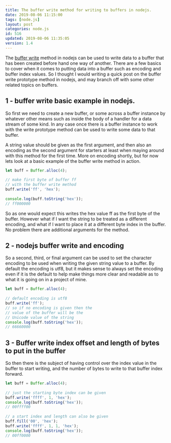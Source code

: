 ```yaml
---
title: The buffer write method for writing to buffers in nodejs.
date: 2019-08-06 11:15:00
tags: [node.js]
layout: post
categories: node.js
id: 516
updated: 2019-08-06 11:35:05
version: 1.4
---
```


The [buffer write](https://nodejs.org/api/buffer.html#buffer_buf_write_string_offset_length_encoding) method in nodejs can be used to write data to a buffer that has been created before hand one way of another. There are a few basics to cover when it comes to putting data into a buffer such as encoding and buffer index values. So I thought I would writing a quick post on the buffer write prototype method in nodejs, and may branch off with some other related topics on buffers.

<!-- more -->

## 1 - buffer write basic example in nodejs.

So first we need to create a new buffer, or some across a buffer instance by whatever other means such as inside the body of a handler for a data stream of some kind. In any case once there is a buffer instance to work with the write prototype method can be used to write some data to that buffer.

A string value should be given as the first argument, and then also an encoding as the second argument for starters at least when maying around with this method for the first time. More on encoding shortly, but for now lets look at a basic example of the buffer write method in action.

```js
let buff = Buffer.alloc(4);
 
// make first byte of buffer ff
// with the buffer write method
buff.write('ff', 'hex');
 
console.log(buff.toString('hex'));
// ff000000
```

So as one would expect this writes the hex value ff as the first byte of the buffer. However what if I want the string to be treated as a different encoding, and what if I want to place it at a different byte index in the buffer. No problem there are additional arguments for the method.

## 2 - nodejs buffer write and encoding

So a second, third, or final argument can be used to set the character encoding to be used when writing the given string value to a buffer. By default the encoding is utf8, but it makes sense to always set the encoding even if it is the default to help make things more clear and readable as to what it is going on in a project of mine. 

```js
let buff = Buffer.alloc(4);
 
// default encoding is utf8
buff.write('ff');
// so if no encoding is given then the
// value of the buffer will be the
// Unicode value of the string 
console.log(buff.toString('hex'));
// 66660000
```

## 3 - Buffer write index offset and length of bytes to put in the buffer

So then there is the subject of having control over the index value in the buffer to start writing, and the number of bytes to write to that buffer index forward.

```js
let buff = Buffer.alloc(4);
 
// just the starting byte index can be given
buff.write('ffff', 1, 'hex');
console.log(buff.toString('hex'));
// 00ffff00
 
// a start index and length can also be given
buff.fill('00', 'hex');
buff.write('ffff', 1, 1, 'hex');
console.log(buff.toString('hex'));
// 00ff0000
```